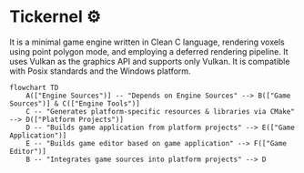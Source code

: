 # Tickernel ⚙
 It is a minimal game engine written in Clean C language, rendering voxels using point polygon mode, and employing a deferred rendering pipeline. It uses Vulkan as the graphics API and supports only Vulkan. It is compatible with Posix standards and the Windows platform.

``` mermaid
flowchart TD
    A(["Engine Sources")] -- "Depends on Engine Sources" --> B(["Game Sources")] & C(["Engine Tools")]
    C -- "Generates platform-specific resources & libraries via CMake" --> D(["Platform Projects")]
    D -- "Builds game application from platform projects" --> E(["Game Application")]
    E -- "Builds game editor based on game application" --> F(["Game Editor")]
    B -- "Integrates game sources into platform projects" --> D
```

